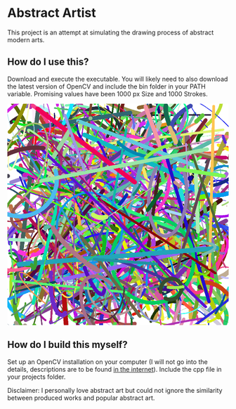 # Abstract Artist

This project is an attempt at simulating the drawing process of abstract modern arts.

## How do I use this?

Download and execute the executable. You will likely need to also download the latest version of OpenCV and include the bin folder in your PATH variable.
Promising values have been 1000 px Size and 1000 Strokes.

![produced image by the artist](artwork1.png)


## How do I build this myself?

Set up an OpenCV installation on your computer (I will not go into the details, descriptions are to be found [in the internet](https://docs.opencv.org/2.4/doc/tutorials/introduction/table_of_content_introduction/table_of_content_introduction.html#table-of-content-introduction)). 
Include the cpp file in your projects folder.



Disclaimer: I personally love abstract art but could not ignore the similarity between produced works and popular abstract art.
